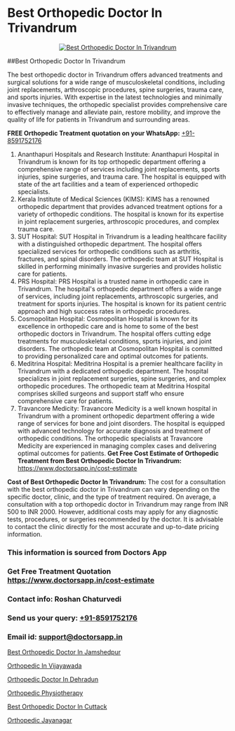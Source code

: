 # Best Orthopedic Doctor In Trivandrum

<p align="center">
  <a href="https://doctorsapp.in">
    <img src="https://i.ibb.co/tqM3hNg/sqdqdqsddsa.png" alt="Best Orthopedic Doctor In Trivandrum">
  </a>
</p>
##Best Orthopedic Doctor In Trivandrum

The best orthopedic doctor in Trivandrum offers advanced treatments and surgical solutions for a wide range of musculoskeletal conditions, including joint replacements, arthroscopic procedures, spine surgeries, trauma care, and sports injuries. With expertise in the latest technologies and minimally invasive techniques, the orthopedic specialist provides comprehensive care to effectively manage and alleviate pain, restore mobility, and improve the quality of life for patients in Trivandrum and surrounding areas.

**FREE Orthopedic Treatment quotation on your WhatsApp:**  [+91-8591752176](https://api.whatsapp.com/send?phone=8591752176)

1) Ananthapuri Hospitals and Research Institute: Ananthapuri Hospital in Trivandrum is known for its top orthopedic department offering a comprehensive range of services including joint replacements, sports injuries, spine surgeries, and trauma care. The hospital is equipped with state of the art facilities and a team of experienced orthopedic specialists.
2) Kerala Institute of Medical Sciences (KIMS): KIMS has a renowned orthopedic department that provides advanced treatment options for a variety of orthopedic conditions. The hospital is known for its expertise in joint replacement surgeries, arthroscopic procedures, and complex trauma care.
3) SUT Hospital: SUT Hospital in Trivandrum is a leading healthcare facility with a distinguished orthopedic department. The hospital offers specialized services for orthopedic conditions such as arthritis, fractures, and spinal disorders. The orthopedic team at SUT Hospital is skilled in performing minimally invasive surgeries and provides holistic care for patients.
4) PRS Hospital: PRS Hospital is a trusted name in orthopedic care in Trivandrum. The hospital's orthopedic department offers a wide range of services, including joint replacements, arthroscopic surgeries, and treatment for sports injuries. The hospital is known for its patient centric approach and high success rates in orthopedic procedures.
5) Cosmopolitan Hospital: Cosmopolitan Hospital is known for its excellence in orthopedic care and is home to some of the best orthopedic doctors in Trivandrum. The hospital offers cutting edge treatments for musculoskeletal conditions, sports injuries, and joint disorders. The orthopedic team at Cosmopolitan Hospital is committed to providing personalized care and optimal outcomes for patients.
6) Meditrina Hospital: Meditrina Hospital is a premier healthcare facility in Trivandrum with a dedicated orthopedic department. The hospital specializes in joint replacement surgeries, spine surgeries, and complex orthopedic procedures. The orthopedic team at Meditrina Hospital comprises skilled surgeons and support staff who ensure comprehensive care for patients.
7) Travancore Medicity: Travancore Medicity is a well known hospital in Trivandrum with a prominent orthopedic department offering a wide range of services for bone and joint disorders. The hospital is equipped with advanced technology for accurate diagnosis and treatment of orthopedic conditions. The orthopedic specialists at Travancore Medicity are experienced in managing complex cases and delivering optimal outcomes for patients.
**Get Free Cost Estimate of Orthopedic Treatment from Best Orthopedic Doctor In Trivandrum:** https://www.doctorsapp.in/cost-estimate

**Cost of Best Orthopedic Doctor In Trivandrum:**
The cost for a consultation with the best orthopedic doctor in Trivandrum can vary depending on the specific doctor, clinic, and the type of treatment required. On average, a consultation with a top orthopedic doctor in Trivandrum may range from INR 500 to INR 2000. However, additional costs may apply for any diagnostic tests, procedures, or surgeries recommended by the doctor. It is advisable to contact the clinic directly for the most accurate and up-to-date pricing information.

### This information is sourced from Doctors App 
### Get Free Treatment Quotation https://www.doctorsapp.in/cost-estimate
### Contact info: Roshan Chaturvedi 
### Send us your query: [+91-8591752176](https://api.whatsapp.com/send?phone=8591752176) 
### Email id: support@doctorsapp.in

[Best Orthopedic Doctor In Jamshedpur](https://www.linkedin.com/pulse/best-orthopedic-doctor-jamshedpur-doctorsapp-chittagong-p10re?trackingId=5WZ7tEx9f0iVijXntCTaUw%3D%3D&lipi=urn%3Ali%3Apage%3Ad_flagship3_company_admin%3BUjs5mcUZR9ewYOKOFkpg2w%3D%3D)

[Orthopedic In Vijayawada](https://www.linkedin.com/pulse/orthopedic-vijayawada-doctorsapp-chittagong-ty6ee?trackingId=cbLDhgSAORJ05BdXblE8FA%3D%3D&lipi=urn%3Ali%3Apage%3Ad_flagship3_company_admin%3BUjs5mcUZR9ewYOKOFkpg2w%3D%3D)

[Orthopedic Doctor In Dehradun](https://medium.com/@vimalrana22/orthopedic-doctor-in-dehradun-a6c0bcc6ead0)

[Orthopedic Physiotherapy](https://medium.com/@vimalrana22/orthopedic-physiotherapy-591046fcb03b)

[Best Orthopedic Doctor In Cuttack](https://doctors-apps.github.io/doctorsapp/best-orthopedic-doctor-in-cuttack)

[Orthopedic Jayanagar](https://doctors-apps.github.io/doctorsapp/orthopedic-jayanagar)

